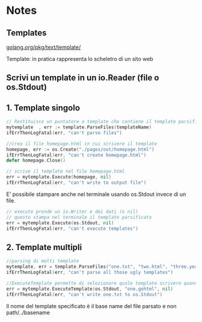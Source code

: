 # Notes


## Templates

[golang.org/pkg/text/template/](https://golang.org/pkg/text/template/)

Template: in pratica rappresenta lo scheletro di un sito web

## Scrivi un template in un io.Reader (file o os.Stdout)

## 1. Template singolo

```go
// Restituisce un puntatore a template che contiene il template parsificato
mytemplate  , err := template.ParseFiles(templateName)
ifErrThenLogFatal(err, "can't parse files")

//crea il file homepage.html in cui scrivere il template
homepage, err := os.Create("./pages/out/homepage.html")
ifErrThenLogFatal(err, "can't create homepage.html")
defer homepage.Close()

// scrive il template nel file homepage.html
err = mytemplate.Execute(homepage, nil)
ifErrThenLogFatal(err, "can't write to output file")
```

E' possibile stampare anche nel terminale usando os.Stdout invece di un file.

```go
// execute prende un io.Writer e dei dati (o nil)
// questo stampa nel terminale il template parsificato
err = mytemplate.Execute(os.Stdout, nil)
ifErrThenLogFatal(err, "can't execute templates")
```

## 2. Template multipli

```go
//parsing di molti template
mytemplate, err = template.ParseFiles("one.txt", "two.html", "three.yeah")
ifErrThenLogFatal(err, "can't parse all those ugly templates")

//ExecuteTemplate permette di selezionare quale template scrivere quando ce ne sono tanti
err = mytemplate.ExecuteTemplate(os.Stdout, "one.gohtml", nil)
ifErrThenLogFatal(err, "can't write one.txt to os.Stdout")
```

Il nome del template specificato è il base name del file parsato e non path/../basename
